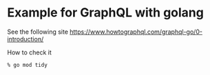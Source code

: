 # Example for GraphQL with golang

See the following site
https://www.howtographql.com/graphql-go/0-introduction/

How to check it
```
% go mod tidy

```
